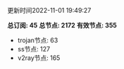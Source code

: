 更新时间2022-11-01 19:49:27

**总订阅: 45**
**总节点: 2172**
**有效节点: 355**
- trojan节点: 63
- ss节点: 127
- v2ray节点: 165

